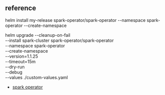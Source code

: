 ## reference

helm install my-release spark-operator/spark-operator --namespace spark-operator --create-namespace

helm upgrade --cleanup-on-fail \
  --install spark-cluster spark-operator/spark-operator \
  --namespace spark-operator \
  --create-namespace \
  --version=1.1.25 \
  --timeout=15m \
  --dry-run \
  --debug \
  --values ./custom-values.yaml



- [spark operator](https://github.com/GoogleCloudPlatform/spark-on-k8s-operator)